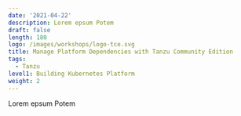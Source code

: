 ```yaml
---
date: '2021-04-22'
description: Lorem epsum Potem
draft: false
length: 180
logo: /images/workshops/logo-tce.svg
title: Manage Platform Dependencies with Tanzu Community Edition
tags:
  - Tanzu
level1: Building Kubernetes Platform
weight: 2
---
```


Lorem epsum Potem
